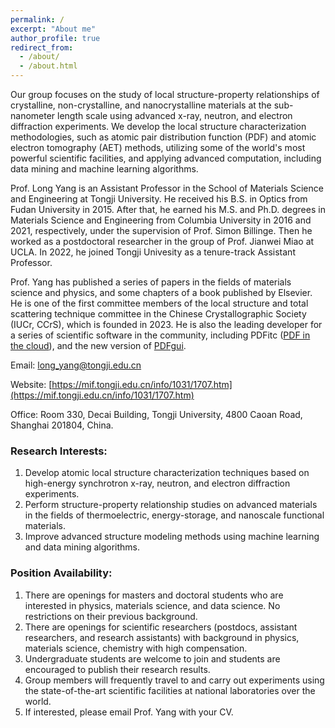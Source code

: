 ```yaml
---
permalink: /
excerpt: "About me"
author_profile: true
redirect_from: 
  - /about/
  - /about.html
---
```


Our group focuses on the study of local structure-property relationships of crystalline, non-crystalline, and nanocrystalline materials at the sub-nanometer length scale using advanced x-ray, neutron, and electron diffraction experiments. We develop the local structure characterization methodologies, such as atomic pair distribution function (PDF) and atomic electron tomography (AET) methods, utilizing some of the world's most powerful scientific facilities, and applying advanced computation, including data mining and machine learning algorithms. 

Prof. Long Yang is an Assistant Professor in the School of Materials Science and Engineering at Tongji University. He received his B.S. in Optics from Fudan University in 2015. After that, he earned his M.S. and Ph.D. degrees in Materials Science and Engineering from Columbia University in 2016 and 2021, respectively, under the supervision of Prof. Simon Billinge. Then he worked as a postdoctoral researcher in the group of Prof. Jianwei Miao at UCLA. In 2022, he joined Tongji Univesity as a tenure-track Assistant Professor.

Prof. Yang has published a series of papers in the fields of materials science and physics, and some chapters of a book published by Elsevier. He is one of the first committee members of the local structure and total scattering technique committee in the Chinese Crystallographic Society (IUCr, CCrS), which is founded in 2023. He is also the leading developer for a series of scientific software in the community, including PDFitc ([PDF in the cloud](https://pdfitc.org)), and the new version of [PDFgui](https://www.diffpy.org/products/pdfgui.html).

<!-- He is a fellow of the Chinese Crystallographic Society and-->

Email: long_yang@tongji.edu.cn

Website: [https://mif.tongji.edu.cn/info/1031/1707.htm](https://mif.tongji.edu.cn/info/1031/1707.htm)

Office: Room 330, Decai Building, Tongji University, 4800 Caoan Road, Shanghai 201804, China.

### Research Interests:
1. Develop atomic local structure characterization techniques based on high-energy synchrotron x-ray, neutron, and electron diffraction experiments.
2. Perform structure-property relationship studies on advanced materials in the fields of thermoelectric, energy-storage, and nanoscale functional materials.
3. Improve advanced structure modeling methods using machine learning and data mining algorithms.


### Position Availability:
1. There are openings for masters and doctoral students who are interested in physics, materials science, and data science. No restrictions on their previous background.
2. There are openings for scientific researchers (postdocs, assistant researchers, and research assistants) with background in physics, materials science, chemistry with high compensation.
3. Undergraduate students are welcome to join and students are encouraged to publish their research results.
4. Group members will frequently travel to and carry out experiments using the state-of-the-art scientific facilities at national laboratories over the world.
5. If interested, please email Prof. Yang with your CV.
